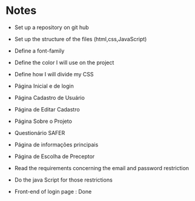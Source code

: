 # Notes

- Set up a repository on git hub
- Set up the structure of the files (html,css,JavaScript)
- Define a font-family
- Define the color I will use on the project
- Define how I will divide my CSS



- Página Inicial e de login
- Página Cadastro de Usuário
- Página de Editar Cadastro
- Página Sobre o Projeto


- Questionário SAFER
- Página de informações principais
- Página de Escolha de Preceptor

- Read the requirements concerning the email and password restriction
- Do the java Script for those restrictions
- Front-end of login page : Done